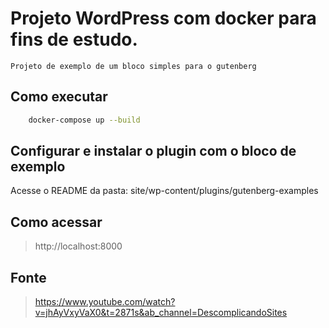 # Projeto WordPress com docker para fins de estudo.

    Projeto de exemplo de um bloco simples para o gutenberg

## Como executar

```bash
    docker-compose up --build
```

## Configurar e instalar o plugin com o bloco de exemplo

Acesse o README da pasta: site/wp-content/plugins/gutenberg-examples

## Como acessar

> http://localhost:8000

## Fonte

> https://www.youtube.com/watch?v=jhAyVxyVaX0&t=2871s&ab_channel=DescomplicandoSites
